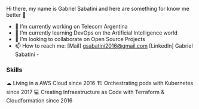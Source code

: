 Hi there, my name is Gabriel Sabatini and here are something for know me better 👋

- 🔭 I’m currently working on Telecom Argentina
- 🌱 I’m currently learning DevOps on the Artificial Intelligence world
- 👯 I’m looking to collaborate on Open Source Projects
- 📫 How to reach me: [Mail] gsabatini2016@gmail.com
                      [LinkedIn] Gabriel Sabatini - 

<h3>Skills</h3>
☁ Living in a AWS Cloud since 2016
🏗 Orchestrating pods with Kubernetes since 2017
💻 Creating Infraestructure as Code with Terraform & Cloudformation since 2016



